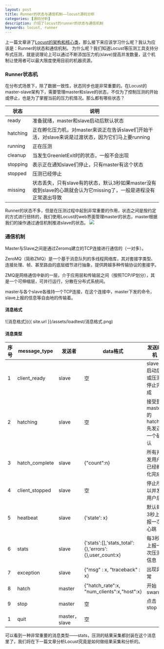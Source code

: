 ```yaml
---
layout: post
title: Runner的状态与通信机制——locust源码分析
categories: [源码分析]
description: 介绍了locust的runner的状态与通信机制
keywords: locust, runner
---
```


上一篇文章讲了[Locust的架构和核心类]()，那么接下来应该学习什么呢？我认为应该是：Runner的状态和通信机制。
为什么呢？我们知道Locust等压测工具支持分布式压测，就是说理论上可以通过不断添加压力机(slave)提高并发数量，这个机制让使用者可以最大限度使用目前的机器资源。

### Runner状态机

在分布式场景下，除了数据一致性，状态同步也是非常重要的。在Locust的master-slave架构下，需要管理master和slave的状态，不仅为了控制压测的开始或停止，也是为了掌握当前的压力机情况。那么都有哪些状态？

| 状态 | 说明 | 
| ------ | ------ |
| ready | 准备就绪，master和slave启动后默认状态 |
| hatching | 正在孵化压力机，对master来说正在告诉slave们开始干活，对slave来说是过渡状态，因为它们马上要running |
| running | 正在压测 |
| cleanup | 当发生GreenletExit时的状态，一般不会出现 |
| stopping | 表示正在通知slave们停止，只有master有这个状态 |
| stopped | 压测已经停止 |
| missing | 状态丢失，只有slave有的状态，默认3秒如果master没有收到slave的心跳就会认为它missing了，一般是进程没有正常退出导致 |

Runner的状态不多，但是在压测过程中起到非常重要的作用，状态之间是按约定的方式进行扭转的，我们使用Locust的web界面管理master的状态，master根据我们的操作通过通信机制推进slave的状态。
![](http://processon.com/chart_image/5dd7f966e4b052b7c58c33d4.png)

### 通信机制
Master与Slave之间是通过Zeromq建立的TCP连接进行通信的（一对多）。

ZeroMQ（简称ZMQ）是一个基于消息队列的多线程网络库，其对套接字类型、连接处理、帧、甚至路由的底层细节进行抽象，提供跨越多种传输协议的套接字。

ZMQ是网络通信中新的一层，介于应用层和传输层之间（按照TCP/IP划分），其是一个可伸缩层，可并行运行，分散在分布式系统间。

master与各个slave各维持一个TCP连接，在这个连接中，master下发的命令，slave上报的信息等自由地的传输着。

#### 消息格式
![消息格式]({{ site.url }}/assets/loadtest/消息格式.png)

#### 消息类型

| 序号 | message_type | 发送者 | data格式 | 发送时机 |
| ------ | ------ | ------ | ------ | ------ |
| 1 | client_ready | slave | 空 | slave启动后或压测停止完成 |
| 2 | hatching | slave | 空 | 接受到master的hatch先发送一个确认 |
| 3 | hatch_complete | slave | {"count":n} | 所有并发用户已经孵化完成 |
| 4 | client_stopped | slave | 空 | 停止所以并发用户后 |
| 5 | heatbeat | slave | {'state': x} | 默认每3秒上报一次心跳 |
| 6 | stats | slave | {'stats':[],'stats_total':{},'errors':{},user_count:x} | 每3秒上报一次压测信息 |
| 7 | exception | slave | {"msg" : x, "traceback" : x} | 出现异常 |
| 8 | hatch | master | {"hatch_rate":x,         "num_clients":x,"host":x} | 开始swarm |
| 9 | stop | master | 空 | 点击stop |
| 1 | quit | master，slave | 空 | 

可以看到一种非常重要的消息类型——stats，压测的结果采集都封装在这个消息里了，我们将在下一篇文章分析Locust究竟是如何做结果采集和分析的。
